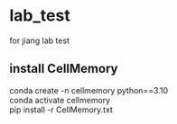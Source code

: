 # lab_test
for jiang lab test

## install CellMemory
conda create -n cellmemory python==3.10  
conda activate cellmemory  
pip install -r CellMemory.txt  
